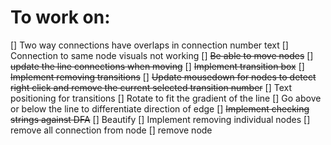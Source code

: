 # To work on:
[] Two way connections have overlaps in connection number text
[] Connection to same node visuals not working
[] ~~Be able to move nodes~~
  [] ~~update the line connections when moving~~
[] ~~Implement transition box~~
[] ~~Implement removing transitions~~
  [] ~~Update mousedown for nodes to detect right click and remove the current selected transition number~~
[] Text positioning for transitions
  [] Rotate to fit the gradient of the line
  [] Go above or below the line to differentiate direction of edge
[] ~~Implement checking strings against DFA~~
[] Beautify
[] Implement removing individual nodes
  [] remove all connection from node
  [] remove node
